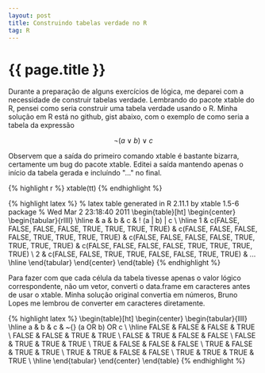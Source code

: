 ```yaml
---
layout: post
title: Construindo tabelas verdade no R
tag: R
---
```


{{ page.title }}
================

Durante a prepara&ccedil;&atilde;o de alguns exerc&iacute;cios de
l&oacute;gica, me deparei com a necessidade de construir tabelas
verdade. Lembrando do pacote xtable do R, pensei como seria construir
uma tabela verdade usando o R. Minha solu&ccedil;&atilde;o em R
est&aacute; no github, gist abaixo, com o exemplo de como seria a
tabela da express&atilde;o

$$\neg (a \lor b) \lor c$$

<script src="https://gist.github.com/852194.js"> </script>

Observem que a sa&iacute;da do primeiro comando xtable &eacute;
bastante bizarra, certamente um bug do pacote xtable. Editei a
sa&iacute;da mantendo apenas o in&iacute;cio da tabela gerada e
inclu&iacute;ndo "..." no final.

{% highlight r %}
xtable(tt)
{% endhighlight %}

{% highlight latex %}
% latex table generated in R 2.11.1 by xtable 1.5-6 package
% Wed Mar  2 23:18:40 2011
\begin{table}[ht]
\begin{center}
\begin{tabular}{rllll}
  \hline
 & a & b & c & ! (a $|$ b) $|$ c \\ 
  \hline
1 & c(FALSE, FALSE, FALSE, FALSE, TRUE, TRUE, TRUE, TRUE) & 
    c(FALSE, FALSE, FALSE, FALSE, TRUE, TRUE, TRUE, TRUE) & 
    c(FALSE, FALSE, FALSE, FALSE, TRUE, TRUE, TRUE, TRUE) & 
    c(FALSE, FALSE, FALSE, FALSE, TRUE, TRUE, TRUE, TRUE) \\ 
2 & c(FALSE, FALSE, TRUE, TRUE, FALSE, FALSE, TRUE, TRUE) & 
...
  \hline
\end{tabular}
\end{center}
\end{table}
{% endhighlight %}

Para fazer com que cada c&eacute;lula da tabela tivesse apenas o valor
l&oacute;gico correspondente, n&atilde;o um vetor, converti o
data.frame em caracteres antes de usar o xtable. Minha
solu&ccedil;&atilde;o original convertia em n&uacute;meros, Bruno
Lopes me lembrou de converter em caracteres diretamente.

{% highlight latex %}
\begin{table}[ht]
\begin{center}
\begin{tabular}{llll}
  \hline
a & b & c & \~{} (a OR b) OR c \\ 
  \hline
FALSE & FALSE & FALSE & TRUE \\ 
  FALSE & FALSE & TRUE & TRUE \\ 
  FALSE & TRUE & FALSE & FALSE \\ 
  FALSE & TRUE & TRUE & TRUE \\ 
  TRUE & FALSE & FALSE & FALSE \\ 
  TRUE & FALSE & TRUE & TRUE \\ 
  TRUE & TRUE & FALSE & FALSE \\ 
  TRUE & TRUE & TRUE & TRUE \\ 
   \hline
\end{tabular}
\end{center}
\end{table}
{% endhighlight %}

